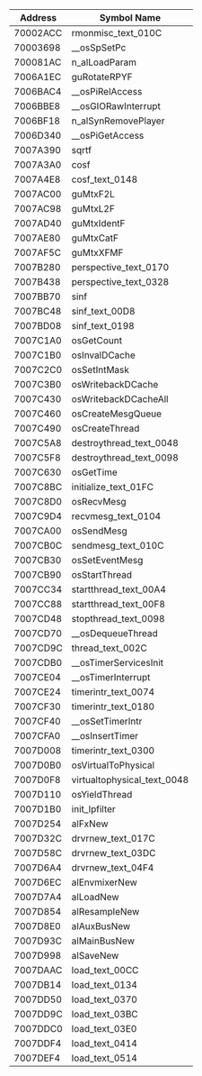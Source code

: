 | Address   | Symbol Name              |
|-----------|--------------------------|
| 70002ACC  | rmonmisc_text_010C       |
| 70003698  | __osSpSetPc              |
| 700081AC  | n_alLoadParam            |
| 7006A1EC  | guRotateRPYF             |
| 7006BAC4  | __osPiRelAccess          |
| 7006BBE8  | __osGIORawInterrupt      |
| 7006BF18  | n_alSynRemovePlayer      |
| 7006D340  | __osPiGetAccess          |
| 7007A390  | sqrtf                    |
| 7007A3A0  | cosf                     |
| 7007A4E8  | cosf_text_0148           |
| 7007AC00  | guMtxF2L                 |
| 7007AC98  | guMtxL2F                 |
| 7007AD40  | guMtxIdentF              |
| 7007AE80  | guMtxCatF                |
| 7007AF5C  | guMtxXFMF                |
| 7007B280  | perspective_text_0170    |
| 7007B438  | perspective_text_0328    |
| 7007BB70  | sinf                     |
| 7007BC48  | sinf_text_00D8           |
| 7007BD08  | sinf_text_0198           |
| 7007C1A0  | osGetCount               |
| 7007C1B0  | osInvalDCache            |
| 7007C2C0  | osSetIntMask             |
| 7007C3B0  | osWritebackDCache        |
| 7007C430  | osWritebackDCacheAll     |
| 7007C460  | osCreateMesgQueue        |
| 7007C490  | osCreateThread           |
| 7007C5A8  | destroythread_text_0048  |
| 7007C5F8  | destroythread_text_0098  |
| 7007C630  | osGetTime                |
| 7007C8BC  | initialize_text_01FC     |
| 7007C8D0  | osRecvMesg               |
| 7007C9D4  | recvmesg_text_0104       |
| 7007CA00  | osSendMesg               |
| 7007CB0C  | sendmesg_text_010C       |
| 7007CB30  | osSetEventMesg           |
| 7007CB90  | osStartThread            |
| 7007CC34  | startthread_text_00A4    |
| 7007CC88  | startthread_text_00F8    |
| 7007CD48  | stopthread_text_0098     |
| 7007CD70  | __osDequeueThread        |
| 7007CD9C  | thread_text_002C         |
| 7007CDB0  | __osTimerServicesInit    |
| 7007CE04  | __osTimerInterrupt       |
| 7007CE24  | timerintr_text_0074      |
| 7007CF30  | timerintr_text_0180      |
| 7007CF40  | __osSetTimerIntr         |
| 7007CFA0  | __osInsertTimer          |
| 7007D008  | timerintr_text_0300      |
| 7007D0B0  | osVirtualToPhysical      |
| 7007D0F8  | virtualtophysical_text_0048 |
| 7007D110  | osYieldThread            |
| 7007D1B0  | init_lpfilter            |
| 7007D254  | alFxNew                  |
| 7007D32C  | drvrnew_text_017C        |
| 7007D58C  | drvrnew_text_03DC        |
| 7007D6A4  | drvrnew_text_04F4        |
| 7007D6EC  | alEnvmixerNew            |
| 7007D7A4  | alLoadNew                |
| 7007D854  | alResampleNew            |
| 7007D8E0  | alAuxBusNew              |
| 7007D93C  | alMainBusNew             |
| 7007D998  | alSaveNew                |
| 7007DAAC  | load_text_00CC           |
| 7007DB14  | load_text_0134           |
| 7007DD50  | load_text_0370           |
| 7007DD9C  | load_text_03BC           |
| 7007DDC0  | load_text_03E0           |
| 7007DDF4  | load_text_0414           |
| 7007DEF4  | load_text_0514           |

